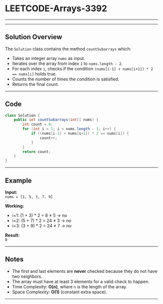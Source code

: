 # LEETCODE-Arrays-3392
---
---

## Solution Overview

The `Solution` class contains the method `countSubarrays` which:

- Takes an integer array `nums` as input.
- Iterates over the array from index `1` to `nums.length - 2`.
- For each index `i`, checks if the condition `(nums[i-1] + nums[i+1]) * 2 == nums[i]` holds true.
- Counts the number of times the condition is satisfied.
- Returns the final count.

---

## Code

```java
class Solution {
    public int countSubarrays(int[] nums) {
        int count = 0;
        for (int i = 1; i < nums.length - 1; i++) {
            if ((nums[i-1] + nums[i+1]) * 2 == nums[i]) {
                count++;
            }
        }
        return count;
    }
}
```

---

## Example

**Input:**  
`nums = [1, 5, 3, 7, 9]`

**Working:**  
- i=1: (1 + 3) * 2 = 8 ≠ 5 → no
- i=2: (5 + 7) * 2 = 24 ≠ 3 → no
- i=3: (3 + 9) * 2 = 24 ≠ 7 → no

**Result:**  
`0`

---

## Notes

- The first and last elements are **never** checked because they do not have two neighbors.
- The array must have at least 3 elements for a valid check to happen.
- Time Complexity: **O(n)**, where `n` is the length of the array.
- Space Complexity: **O(1)** (constant extra space).

---
